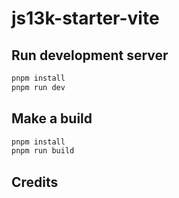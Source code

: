 # js13k-starter-vite

## Run development server

```sh
pnpm install
pnpm run dev
```

## Make a build

```sh
pnpm install
pnpm run build
```

## Credits
